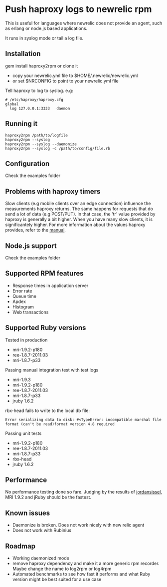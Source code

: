 # Push haproxy logs to newrelic rpm
This is useful for languages where newrelic does not provide an agent,
such as erlang or node.js based applications.

It runs in syslog mode or tail a log file.

## Installation

gem install haproxy2rpm or clone it

* copy your newrelic.yml file to $HOME/.newrelic/newrelic.yml
* or set $NRCONFIG to point to your newrelic.yml file

Tell haproxy to log to syslog. e.g:

    # /etc/haproxy/haproxy.cfg
    global
      log 127.0.0.1:3333   daemon

## Running it
    haproxy2rpm /path/to/logfile 
    haproxy2rpm --syslog
    haproxy2rpm --syslog --daemonize
    haproxy2rpm --syslog -c /path/to/config/file.rb

## Configuration

Check the examples folder


## Problems with haproxy timers

Slow clients (e.g mobile clients over an edge connection) influence the
measurements haproxy returns. The same happens for requests that do send
a lot of data (e.g POST/PUT). In that case, the 'tr' value provided by
haproxy is generally a bit higher. When you have many slow clients, it
is significantely higher. For more information about the values haproxy
provides, refer to the [manual](http://code.google.com/p/haproxy-docs/wiki/TimingEvents).

## Node.js support

Check the examples folder

## Supported RPM features

* Response times in application server
* Error rate
* Queue time
* Apdex
* Histogram
* Web transactions

## Supported Ruby versions

Tested in production

* mri-1.9.2-p180
* ree-1.8.7-2011.03
* mri-1.8.7-p33

Passing manual integration test with test logs

* mri-1.9.3
* mri-1.9.2-p180
* ree-1.8.7-2011.03
* mri-1.8.7-p33
* jruby 1.6.2

rbx-head fails to write to the local db file: 

    Error serializing data to disk: #<TypeError: incompatible marshal file format (can't be read)format version 4.8 required


Passing unit tests

* mri-1.9.2-p180
* ree-1.8.7-2011.03
* mri-1.8.7-p33
* rbx-head
* jruby 1.6.2

## Performance

No performance testing done so fare. Judging by the results of [jordansissel](https://github.com/jordansissel/experiments/tree/master/ruby/eventmachine-speed), MRI 1.9.2 and jRuby should be the fastest.

## Known issues

* Daemonize is broken. Does not work nicely with new relic agent
* Does not work with Rubinius
 
## Roadmap

* Working daemonized mode
* remove haproxy dependency and make it a more generic rpm recorder. Maybe change the name to log2rpm or log4rpm
* Automated benchmarks to see how fast it performs and what Ruby version
  might be best suited for a use case
